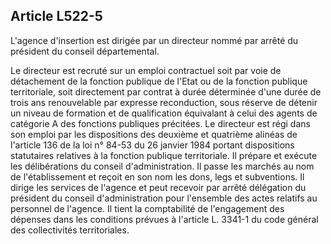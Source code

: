 ## Article L522-5

L'agence d'insertion est dirigée par un directeur nommé par arrêté du président du conseil départemental.

Le directeur est recruté sur un emploi contractuel soit par voie de détachement de la fonction publique de
l'Etat ou de la fonction publique territoriale, soit directement par contrat à durée déterminée d'une durée
de trois ans renouvelable par expresse reconduction, sous réserve de détenir un niveau de formation et de
qualification équivalant à celui des agents de catégorie A des fonctions publiques précitées. Le directeur est
régi dans son emploi par les dispositions des deuxième et quatrième alinéas de l'article 136 de la loi n° 84-53
du 26 janvier 1984 portant dispositions statutaires relatives à la fonction publique territoriale. Il prépare
et exécute les délibérations du conseil d'administration. Il passe les marchés au nom de l'établissement
et reçoit en son nom les dons, legs et subventions. Il dirige les services de l'agence et peut recevoir par
arrêté délégation du président du conseil d'administration pour l'ensemble des actes relatifs au personnel
de l'agence. Il tient la comptabilité de l'engagement des dépenses dans les conditions prévues à l'article L.
3341-1 du code général des collectivités territoriales.

